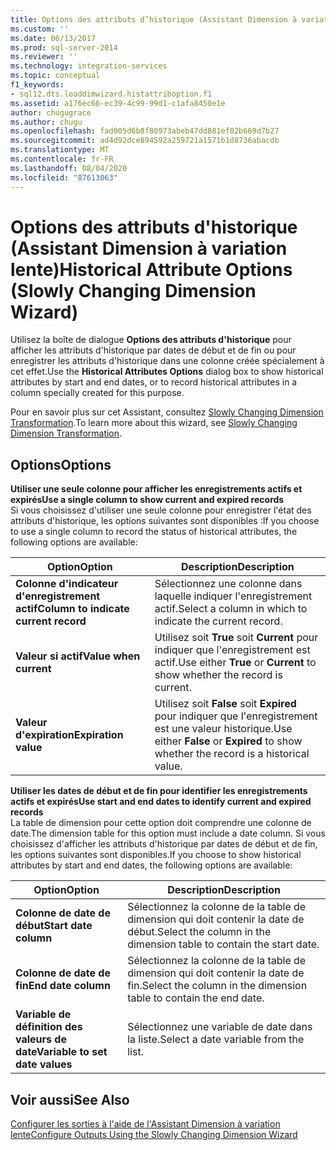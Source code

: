 ```yaml
---
title: Options des attributs d’historique (Assistant Dimension à variation lente) | Microsoft Docs
ms.custom: ''
ms.date: 06/13/2017
ms.prod: sql-server-2014
ms.reviewer: ''
ms.technology: integration-services
ms.topic: conceptual
f1_keywords:
- sql12.dts.loaddimwizard.histattriboption.f1
ms.assetid: a176ec66-ec39-4c99-99d1-c1afa8450e1e
author: chugugrace
ms.author: chugu
ms.openlocfilehash: fad005d6b8f80973abeb47dd881ef02b669d7b27
ms.sourcegitcommit: ad4d92dce894592a259721a1571b1d8736abacdb
ms.translationtype: MT
ms.contentlocale: fr-FR
ms.lasthandoff: 08/04/2020
ms.locfileid: "87613063"
---
```

# <a name="historical-attribute-options-slowly-changing-dimension-wizard"></a><span data-ttu-id="6c2ca-102">Options des attributs d'historique (Assistant Dimension à variation lente)</span><span class="sxs-lookup"><span data-stu-id="6c2ca-102">Historical Attribute Options (Slowly Changing Dimension Wizard)</span></span>
  <span data-ttu-id="6c2ca-103">Utilisez la boîte de dialogue **Options des attributs d'historique** pour afficher les attributs d'historique par dates de début et de fin ou pour enregistrer les attributs d'historique dans une colonne créée spécialement à cet effet.</span><span class="sxs-lookup"><span data-stu-id="6c2ca-103">Use the **Historical Attributes Options** dialog box to show historical attributes by start and end dates, or to record historical attributes in a column specially created for this purpose.</span></span>  
  
 <span data-ttu-id="6c2ca-104">Pour en savoir plus sur cet Assistant, consultez [Slowly Changing Dimension Transformation](slowly-changing-dimension-transformation.md).</span><span class="sxs-lookup"><span data-stu-id="6c2ca-104">To learn more about this wizard, see [Slowly Changing Dimension Transformation](slowly-changing-dimension-transformation.md).</span></span>  
  
## <a name="options"></a><span data-ttu-id="6c2ca-105">Options</span><span class="sxs-lookup"><span data-stu-id="6c2ca-105">Options</span></span>  
 <span data-ttu-id="6c2ca-106">**Utiliser une seule colonne pour afficher les enregistrements actifs et expirés**</span><span class="sxs-lookup"><span data-stu-id="6c2ca-106">**Use a single column to show current and expired records**</span></span>  
 <span data-ttu-id="6c2ca-107">Si vous choisissez d'utiliser une seule colonne pour enregistrer l'état des attributs d'historique, les options suivantes sont disponibles :</span><span class="sxs-lookup"><span data-stu-id="6c2ca-107">If you choose to use a single column to record the status of historical attributes, the following options are available:</span></span>  
  
|<span data-ttu-id="6c2ca-108">Option</span><span class="sxs-lookup"><span data-stu-id="6c2ca-108">Option</span></span>|<span data-ttu-id="6c2ca-109">Description</span><span class="sxs-lookup"><span data-stu-id="6c2ca-109">Description</span></span>|  
|------------|-----------------|  
|<span data-ttu-id="6c2ca-110">**Colonne d'indicateur d'enregistrement actif**</span><span class="sxs-lookup"><span data-stu-id="6c2ca-110">**Column to indicate current record**</span></span>|<span data-ttu-id="6c2ca-111">Sélectionnez une colonne dans laquelle indiquer l'enregistrement actif.</span><span class="sxs-lookup"><span data-stu-id="6c2ca-111">Select a column in which to indicate the current record.</span></span>|  
|<span data-ttu-id="6c2ca-112">**Valeur si actif**</span><span class="sxs-lookup"><span data-stu-id="6c2ca-112">**Value when current**</span></span>|<span data-ttu-id="6c2ca-113">Utilisez soit **True** soit **Current** pour indiquer que l'enregistrement est actif.</span><span class="sxs-lookup"><span data-stu-id="6c2ca-113">Use either **True** or **Current** to show whether the record is current.</span></span>|  
|<span data-ttu-id="6c2ca-114">**Valeur d'expiration**</span><span class="sxs-lookup"><span data-stu-id="6c2ca-114">**Expiration value**</span></span>|<span data-ttu-id="6c2ca-115">Utilisez soit **False** soit **Expired** pour indiquer que l'enregistrement est une valeur historique.</span><span class="sxs-lookup"><span data-stu-id="6c2ca-115">Use either **False** or **Expired** to show whether the record is a historical value.</span></span>|  
  
 <span data-ttu-id="6c2ca-116">**Utiliser les dates de début et de fin pour identifier les enregistrements actifs et expirés**</span><span class="sxs-lookup"><span data-stu-id="6c2ca-116">**Use start and end dates to identify current and expired records**</span></span>  
 <span data-ttu-id="6c2ca-117">La table de dimension pour cette option doit comprendre une colonne de date.</span><span class="sxs-lookup"><span data-stu-id="6c2ca-117">The dimension table for this option must include a date column.</span></span> <span data-ttu-id="6c2ca-118">Si vous choisissez d'afficher les attributs d'historique par dates de début et de fin, les options suivantes sont disponibles.</span><span class="sxs-lookup"><span data-stu-id="6c2ca-118">If you choose to show historical attributes by start and end dates, the following options are available:</span></span>  
  
|<span data-ttu-id="6c2ca-119">Option</span><span class="sxs-lookup"><span data-stu-id="6c2ca-119">Option</span></span>|<span data-ttu-id="6c2ca-120">Description</span><span class="sxs-lookup"><span data-stu-id="6c2ca-120">Description</span></span>|  
|------------|-----------------|  
|<span data-ttu-id="6c2ca-121">**Colonne de date de début**</span><span class="sxs-lookup"><span data-stu-id="6c2ca-121">**Start date column**</span></span>|<span data-ttu-id="6c2ca-122">Sélectionnez la colonne de la table de dimension qui doit contenir la date de début.</span><span class="sxs-lookup"><span data-stu-id="6c2ca-122">Select the column in the dimension table to contain the start date.</span></span>|  
|<span data-ttu-id="6c2ca-123">**Colonne de date de fin**</span><span class="sxs-lookup"><span data-stu-id="6c2ca-123">**End date column**</span></span>|<span data-ttu-id="6c2ca-124">Sélectionnez la colonne de la table de dimension qui doit contenir la date de fin.</span><span class="sxs-lookup"><span data-stu-id="6c2ca-124">Select the column in the dimension table to contain the end date.</span></span>|  
|<span data-ttu-id="6c2ca-125">**Variable de définition des valeurs de date**</span><span class="sxs-lookup"><span data-stu-id="6c2ca-125">**Variable to set date values**</span></span>|<span data-ttu-id="6c2ca-126">Sélectionnez une variable de date dans la liste.</span><span class="sxs-lookup"><span data-stu-id="6c2ca-126">Select a date variable from the list.</span></span>|  
  
## <a name="see-also"></a><span data-ttu-id="6c2ca-127">Voir aussi</span><span class="sxs-lookup"><span data-stu-id="6c2ca-127">See Also</span></span>  
 [<span data-ttu-id="6c2ca-128">Configurer les sorties à l'aide de l'Assistant Dimension à variation lente</span><span class="sxs-lookup"><span data-stu-id="6c2ca-128">Configure Outputs Using the Slowly Changing Dimension Wizard</span></span>](configure-outputs-using-the-slowly-changing-dimension-wizard.md)  
  
  
